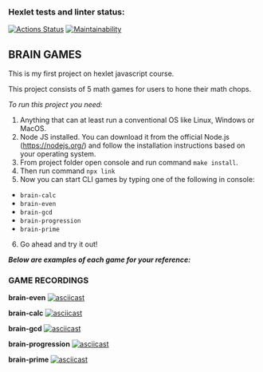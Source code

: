 ### Hexlet tests and linter status:
[![Actions Status](https://github.com/Nerio01/frontend-project-44/actions/workflows/hexlet-check.yml/badge.svg)](https://github.com/Nerio01/frontend-project-44/actions)
[![Maintainability](https://api.codeclimate.com/v1/badges/b5a033d18b26753bdf80/maintainability)](https://codeclimate.com/github/Nerio01/frontend-project-44/maintainability)

## BRAIN GAMES

This is my first project on hexlet javascript course. 

This project consists of 5 math games for users to hone their math chops.

*To run this project you need:* 

1) Anything that can at least run a conventional OS like Linux, Windows or MacOS.
2) Node JS installed. You can download it from the official Node.js (https://nodejs.org/) and follow the installation instructions based on your operating system.
3) From project folder open console and run command `make install`.
4) Then run command `npx link` 
5) Now you can start CLI games by typing one of the following in console:
- `brain-calc`
- `brain-even`
- `brain-gcd`
- `brain-progression`
- `brain-prime`
6) Go ahead and try it out!

***Below are examples of each game for your reference:***

### **GAME RECORDINGS**  

**brain-even**  [![asciicast](https://asciinema.org/a/621853.svg)](https://asciinema.org/a/621853) 

**brain-calc** [![asciicast](https://asciinema.org/a/621855.svg)](https://asciinema.org/a/621855)

**brain-gcd** [![asciicast](https://asciinema.org/a/621857.svg)](https://asciinema.org/a/621857) 

**brain-progression** [![asciicast](https://asciinema.org/a/621854.svg)](https://asciinema.org/a/621854)

**brain-prime** [![asciicast](https://asciinema.org/a/621856.svg)](https://asciinema.org/a/621856)  


